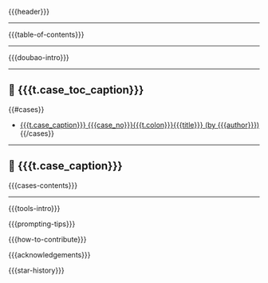<a id="readme-top"></a>
{{{header}}}

---

<a id="table-of-contents"></a>
{{{table-of-contents}}}

---

<a id="doubao-intro"></a>
{{{doubao-intro}}}

---

<a id="cases-toc"></a>
## 📖 {{{t.case_toc_caption}}}

{{#cases}}
*   [{{{t.case_caption}}} {{{case_no}}}{{{t.colon}}}{{{title}}} (by {{{author}}})](#cases-{{{case_no}}})
{{/cases}}

---

<a id="cases"></a>
## 🧩 {{{t.case_caption}}}

{{{cases-contents}}}

---

<a id="tools-intro"></a>
{{{tools-intro}}}


<a id="prompting-tips"></a>
{{{prompting-tips}}}


<a id="how-to-contribute"></a>
{{{how-to-contribute}}}


<a id="acknowledgements"></a>
{{{acknowledgements}}}


<a id="star-history"></a>
{{{star-history}}}
